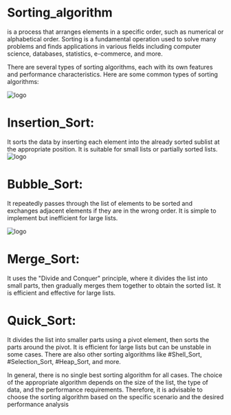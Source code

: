 # Sorting_algorithm
 is a process that arranges elements in a specific order, such as numerical or alphabetical order. Sorting is a fundamental operation used to solve many problems and finds applications in various fields including computer science, databases, statistics, e-commerce, and more.

There are several types of sorting algorithms, each with its own features and performance characteristics. Here are some common types of sorting algorithms:


![logo](https://s3.amazonaws.com/intranet-projects-files/holbertonschool-low_level_programming/248/willy-wonka.png)

# Insertion_Sort: 
It sorts the data by inserting each element into the already sorted sublist at the appropriate position. It is suitable for small lists or partially sorted lists.
![logo](https://upload.wikimedia.org/wikipedia/commons/4/42/Insertion_sort.gif)

# Bubble_Sort:
 It repeatedly passes through the list of elements to be sorted and exchanges adjacent elements if they are in the wrong order. It is simple to implement but inefficient for large lists.

 ![logo](https://upload.wikimedia.org/wikipedia/commons/c/c8/Bubble-sort-example-300px.gif)
# Merge_Sort: 
It uses the "Divide and Conquer" principle, where it divides the list into small parts, then gradually merges them together to obtain the sorted list. It is efficient and effective for large lists.
# Quick_Sort:
 It divides the list into smaller parts using a pivot element, then sorts the parts around the pivot. It is efficient for large lists but can be unstable in some cases.
There are also other sorting algorithms like #Shell_Sort, #Selection_Sort, #Heap_Sort, and more.

In general, there is no single best sorting algorithm for all cases. The choice of the appropriate algorithm depends on the size of the list, the type of data, and the performance requirements. Therefore, it is advisable to choose the sorting algorithm based on the specific scenario and the desired performance analysis